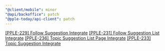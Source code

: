 ```yaml
---
"@client/mobile": minor
"@api/backoffice": patch
"@pple-today/api-client": patch
---
```


[[PPLE-229] Follow Suggestion Integrate](https://linear.app/snts/issue/PPLE-229/follow-suggestion-integrate)
[[PPLE-231] Follow Suggestion List Integrate](https://linear.app/snts/issue/PPLE-231/follow-suggestion-list-integrate)
[[PPLE-236] Topic Suggestion List Page Integrate](https://linear.app/snts/issue/PPLE-236/topic-suggestion-list-page-integrate)
[[PPLE-233] Topic Suggestion Integrate](https://linear.app/snts/issue/PPLE-233/topic-suggestion-integrate)
